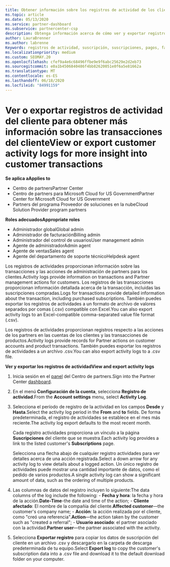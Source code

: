 ```yaml
---
title: Obtener información sobre los registros de actividad de los clientes
ms.topic: article
ms.date: 05/13/2020
ms.service: partner-dashboard
ms.subservice: partnercenter-csp
description: Obtenga información acerca de cómo ver y exportar registros de actividad para obtener información sobre las transacciones de cuentas de clientes y otras actividades de administración de asociados relacionadas con el cliente.
author: LauraBrenner
ms.author: labrenne
Keywords: registros de actividad, suscripción, suscripciones, pagos, facturación, transacciones
ms.localizationpriority: medium
ms.custom: SEOMAY.20
ms.openlocfilehash: cfef9a4e6c68496ffbe9e9f6abc25629e2d2eb73
ms.sourcegitcommit: e0a1b4506840486f4bb82620051e0f6a5e81662a
ms.translationtype: MT
ms.contentlocale: es-ES
ms.lasthandoff: 06/18/2020
ms.locfileid: "84991159"
---
```

# <a name="view-or-export-customer-activity-logs-for-more-insight-into-customer-transactions"></a><span data-ttu-id="da9e5-104">Ver o exportar registros de actividad del cliente para obtener más información sobre las transacciones del cliente</span><span class="sxs-lookup"><span data-stu-id="da9e5-104">View or export customer activity logs for more insight into customer transactions</span></span>

<span data-ttu-id="da9e5-105">**Se aplica a**</span><span class="sxs-lookup"><span data-stu-id="da9e5-105">**Applies to**</span></span>

- <span data-ttu-id="da9e5-106">Centro de partners</span><span class="sxs-lookup"><span data-stu-id="da9e5-106">Partner Center</span></span>
- <span data-ttu-id="da9e5-107">Centro de partners para Microsoft Cloud for US Government</span><span class="sxs-lookup"><span data-stu-id="da9e5-107">Partner Center for Microsoft Cloud for US Government</span></span>
- <span data-ttu-id="da9e5-108">Partners del programa Proveedor de soluciones en la nube</span><span class="sxs-lookup"><span data-stu-id="da9e5-108">Cloud Solution Provider program partners</span></span>

<span data-ttu-id="da9e5-109">**Roles adecuados**</span><span class="sxs-lookup"><span data-stu-id="da9e5-109">**Appropriate roles**</span></span>

- <span data-ttu-id="da9e5-110">Administrador global</span><span class="sxs-lookup"><span data-stu-id="da9e5-110">Global admin</span></span>
- <span data-ttu-id="da9e5-111">Administrador de facturación</span><span class="sxs-lookup"><span data-stu-id="da9e5-111">Billing admin</span></span>
- <span data-ttu-id="da9e5-112">Administrador del control de usuarios</span><span class="sxs-lookup"><span data-stu-id="da9e5-112">User management admin</span></span>
- <span data-ttu-id="da9e5-113">Agente de administrador</span><span class="sxs-lookup"><span data-stu-id="da9e5-113">Admin agent</span></span>
- <span data-ttu-id="da9e5-114">Agente de ventas</span><span class="sxs-lookup"><span data-stu-id="da9e5-114">Sales agent</span></span>
- <span data-ttu-id="da9e5-115">Agente del departamento de soporte técnico</span><span class="sxs-lookup"><span data-stu-id="da9e5-115">Helpdesk agent</span></span>

<span data-ttu-id="da9e5-116">Los registros de actividades proporcionan información sobre las transacciones y las acciones de administración de partners para los clientes.</span><span class="sxs-lookup"><span data-stu-id="da9e5-116">Activity logs provide information on transactions and Partner management actions for customers.</span></span> <span data-ttu-id="da9e5-117">Los registros de las transacciones proporcionan información detallada acerca de la transacción, incluidas las suscripciones compradas.</span><span class="sxs-lookup"><span data-stu-id="da9e5-117">Logs for transactions provide detailed information about the transaction, including purchased subscriptions.</span></span> <span data-ttu-id="da9e5-118">También puedes exportar los registros de actividades a un formato de archivo de valores separados por comas (.csv) compatible con Excel.</span><span class="sxs-lookup"><span data-stu-id="da9e5-118">You can also export activity logs to an Excel-compatible comma-separated value file format (.csv).</span></span>

<span data-ttu-id="da9e5-119">Los registros de actividades proporcionan registros respecto a las acciones de los partners en las cuentas de los clientes y las transacciones de productos.</span><span class="sxs-lookup"><span data-stu-id="da9e5-119">Activity logs provide records for Partner actions on customer accounts and product transactions.</span></span> <span data-ttu-id="da9e5-120">También puedes exportar los registros de actividades a un archivo .csv.</span><span class="sxs-lookup"><span data-stu-id="da9e5-120">You can also export activity logs to a .csv file.</span></span>

<span data-ttu-id="da9e5-121">**Ver y exportar los registros de actividad**</span><span class="sxs-lookup"><span data-stu-id="da9e5-121">**View and export activity logs**</span></span>

1. <span data-ttu-id="da9e5-122">Inicia sesión en el [panel](https://partner.microsoft.com/dashboard) del Centro de partners.</span><span class="sxs-lookup"><span data-stu-id="da9e5-122">Sign into the Partner Center [dashboard](https://partner.microsoft.com/dashboard).</span></span>

2. <span data-ttu-id="da9e5-123">En el menú **Configuración de la cuenta**, selecciona **Registro de actividad**.</span><span class="sxs-lookup"><span data-stu-id="da9e5-123">From the **Account settings** menu, select **Activity Log**.</span></span>
2.  <span data-ttu-id="da9e5-124">Selecciona el período de registro de la actividad en los campos **Desde** y **Hasta**.</span><span class="sxs-lookup"><span data-stu-id="da9e5-124">Select the activity log period in the **From** and **to** fields.</span></span> <span data-ttu-id="da9e5-125">De forma predeterminada, el registro de actividades se establece en el mes más reciente.</span><span class="sxs-lookup"><span data-stu-id="da9e5-125">The activity log export defaults to the most recent month.</span></span>

    <span data-ttu-id="da9e5-126">Cada registro actividades proporciona un vínculo a la página **Suscripciones** del cliente que se muestra.</span><span class="sxs-lookup"><span data-stu-id="da9e5-126">Each activity log provides a link to the listed customer's **Subscriptions** page.</span></span>

    <span data-ttu-id="da9e5-127">Selecciona una flecha abajo de cualquier registro actividades para ver detalles acerca de una acción registrada.</span><span class="sxs-lookup"><span data-stu-id="da9e5-127">Select a down arrow for any activity log to view details about a logged action.</span></span> <span data-ttu-id="da9e5-128">Un único registro de actividades puede mostrar una cantidad importante de datos, como el pedido de varios productos.</span><span class="sxs-lookup"><span data-stu-id="da9e5-128">A single activity log can show a significant amount of data, such as the ordering of multiple products.</span></span>

3.   <span data-ttu-id="da9e5-129">Las columnas de datos del registro incluyen lo siguiente:</span><span class="sxs-lookup"><span data-stu-id="da9e5-129">The data columns of the log include the following:</span></span>
    -   <span data-ttu-id="da9e5-130">**Fecha y hora**: la fecha y hora de la acción.</span><span class="sxs-lookup"><span data-stu-id="da9e5-130">**Date-Time**-the date and time of the action;</span></span>
    -   <span data-ttu-id="da9e5-131">**Cliente afectado**: El nombre de la compañía del cliente.</span><span class="sxs-lookup"><span data-stu-id="da9e5-131">**Affected customer**—the customer's company name;</span></span>
    -   <span data-ttu-id="da9e5-132">**Acción**: la acción realizada por el cliente, como "creó una referencia".</span><span class="sxs-lookup"><span data-stu-id="da9e5-132">**Action**—the action taken by the customer such as "created a referral";</span></span>
    -   <span data-ttu-id="da9e5-133">**Usuario asociado**: el partner asociado con la actividad.</span><span class="sxs-lookup"><span data-stu-id="da9e5-133">**Partner user**—the partner associated with the activity.</span></span>

4.  <span data-ttu-id="da9e5-134">Selecciona **Exportar registro** para copiar los datos de suscripción del cliente en un archivo .csv y descargarlo en la carpeta de descarga predeterminada de tu equipo.</span><span class="sxs-lookup"><span data-stu-id="da9e5-134">Select **Export log** to copy the customer's subscription data into a .csv file and download it to the default download folder on your computer.</span></span>
    
 

 



